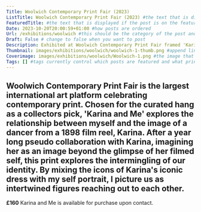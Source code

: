 ```yaml
---
Title: Woolwich Contemporary Print Fair (2023)
ListTitle: Woolwich Contemporary Print Fair (2023) #the text that is displayed below each post on the list pages
FeaturedTitle: #the text that is displayed if the post is on the featured slot
Date: 2023-10-20T20:00:59+01:00 #how posts are ordered 
Url: /exhibitions/woolwich #this should be the category of the post and then the file name e.g. /print/printfilename
Draft: False # change to false when you want to post
Description: Exhibited at Woolwich Contemporary Print Fair framed 'Karina and Me', Lithograph, 38cm x28cm, Edition of 12, printed at Hole Editions (2023) #Ca[tion for main image and description for alt images
Thumbnail: images/exhibitions/woolwich/woolwich-1-thumb.png #append link to image that will be shown on the list page
Coverimage: images/exhibitions/woolwich/Woolwich-1.png #the image that will be displayed at the top of the post
Tags: [] #tags currently control which posts are featured and what prints are available to buy, add more by adding a comma to the latest tag
---
```

Woolwich Contemporary Print Fair is the largest international art platform celebrating contemporary print. Chosen for the curated hang as a collectors pick, 'Karina and Me' explores the relationship between myself and the image of a dancer from a 1898 film reel, Karina. After a year long pseudo collaboration with Karina, imagining her as an image beyond the glimpse of her filmed self, this print explores the intermingling of our identity. By mixing the icons of Karina's iconic dress with my self portrait, I picture us as intertwined figures reaching out to each other.  
---

**£160**
Karina and Me is available for purchase upon contact. 
<!----
    Guide for basic text formatting if needed (italics, headings etc): https://www.markdownguide.org/basic-syntax/

    ![This is where the alt text goes (image description)](https://isabellatessier.co.uk/images/exhibitions/venice%20biennale/exhibition%20and%20talk/2-Cover-image.jpg <- link to the image)
    This is where to put the caption for the image
>

